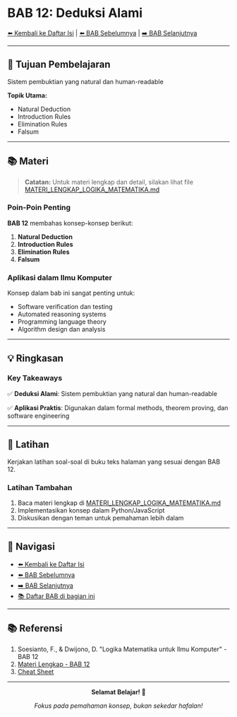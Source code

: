 # BAB 12: Deduksi Alami

[⬅️ Kembali ke Daftar Isi](../README.md) | [⬅️ BAB Sebelumnya](BAB-11-Resolusi.md) | [➡️ BAB Selanjutnya](BAB-13-Kalkulus-Deret.md)

---

## 📖 Tujuan Pembelajaran

Sistem pembuktian yang natural dan human-readable

**Topik Utama:**
- Natural Deduction
- Introduction Rules
- Elimination Rules
- Falsum

---

## 📚 Materi

> **Catatan:** Untuk materi lengkap dan detail, silakan lihat file [MATERI_LENGKAP_LOGIKA_MATEMATIKA.md](../MATERI_LENGKAP_LOGIKA_MATEMATIKA.md)

### Poin-Poin Penting

**BAB 12** membahas konsep-konsep berikut:

1. **Natural Deduction**
2. **Introduction Rules**
3. **Elimination Rules**
4. **Falsum**

### Aplikasi dalam Ilmu Komputer

Konsep dalam bab ini sangat penting untuk:
- Software verification dan testing
- Automated reasoning systems
- Programming language theory
- Algorithm design dan analysis

---

## 💡 Ringkasan

### Key Takeaways

✅ **Deduksi Alami**: Sistem pembuktian yang natural dan human-readable

✅ **Aplikasi Praktis**: Digunakan dalam formal methods, theorem proving, dan software engineering

---

## 📝 Latihan

Kerjakan latihan soal-soal di buku teks halaman yang sesuai dengan BAB 12.

### Latihan Tambahan

1. Baca materi lengkap di [MATERI_LENGKAP_LOGIKA_MATEMATIKA.md](../MATERI_LENGKAP_LOGIKA_MATEMATIKA.md#bab-12)
2. Implementasikan konsep dalam Python/JavaScript
3. Diskusikan dengan teman untuk pemahaman lebih dalam

---

## 🔗 Navigasi

- [⬅️ Kembali ke Daftar Isi](../README.md)
- [⬅️ BAB Sebelumnya](BAB-11-Resolusi.md)
- [➡️ BAB Selanjutnya](BAB-13-Kalkulus-Deret.md)
- [📚 Daftar BAB di bagian ini](README.md)

---

## 📚 Referensi

1. Soesianto, F., & Dwijono, D. "Logika Matematika untuk Ilmu Komputer" - BAB 12
2. [Materi Lengkap - BAB 12](../MATERI_LENGKAP_LOGIKA_MATEMATIKA.md)
3. [Cheat Sheet](../CHEAT_SHEET.md)

---

<div align="center">

**Selamat Belajar! 🚀**

*Fokus pada pemahaman konsep, bukan sekedar hafalan!*

</div>

